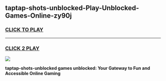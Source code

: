
## taptap-shots-unblocked-Play-Unblocked-Games-Online-zy90j
<h3>
<a href="https://premium76.site?title=taptap-shots-unblocked&ref=25A">CLICK TO PLAY</a></h3>
<hr>

<h3>
<a href="https://premium76.site?title=taptap-shots-unblocked&ref=25A">CLICK 2 PLAY</a>
  
</h3>

<a href="https://premium76.site?title=taptap-shots-unblocked&ref=25A"><img src="https://clearcache.store/games.png"></a>


**taptap-shots-unblocked games unblocked: Your Gateway to Fun and Accessible Online Gaming**
